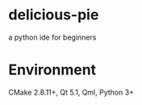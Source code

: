 delicious-pie
=============

a python ide for beginners


Environment
===========

CMake 2.8.11+, Qt 5.1, Qml, Python 3+
